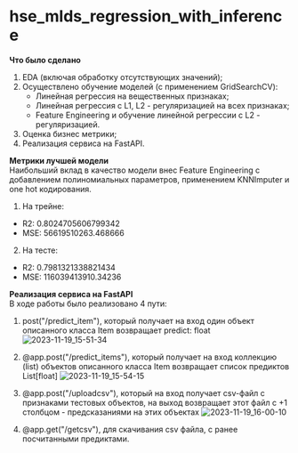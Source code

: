 # hse_mlds_regression_with_inference

**Что было сделано** </br>
1) EDA (включая обработку отсутствующих значений);
2) Осуществлено обучение моделей (с применением GridSearchCV):
   * Линейная регрессия на вещественных признаках;
   * Линейная регрессия с L1, L2 - регуляризацией на всех признаках;
   * Feature Engineering и обучение линейной регрессии с L2 - регуляризацией.
3) Оценка бизнес метрики;
4) Реализация сервиса на FastAPI.

**Метрики лучшей модели** </br>
Наибольший вклад в качество модели внес Feature Engineering с добавлением полиномиальных параметров, применением KNNImputer и one hot кодирования.
1) На трейне:
  * R2: 0.8024705606799342
  * MSE: 56619510263.468666
2) На тесте:
  * R2: 0.7981321338821434
  * MSE: 116039413910.34236

**Реализация сервиса на FastAPI** </br>
В ходе работы было реализовано 4 пути:

1) post("/predict_item"), который получает на вход один объект описанного класса Item возвращает predict: float
![2023-11-19_15-51-34](https://github.com/poskryobik/hse_mlds_regression_with_inference/assets/94842481/003274e4-59f1-464b-a9d7-97b932c84604)

2) @app.post("/predict_items"), который получает на вход коллекцию (list) объектов описанного класса Item возвращает список предиктов List[float]
![2023-11-19_15-54-15](https://github.com/poskryobik/hse_mlds_regression_with_inference/assets/94842481/efbbdd4b-f8c7-4e0a-a1b0-c835e2f61d98)

3) @app.post("/uploadcsv"), который на вход получает csv-файл с признаками тестовых объектов, на выход возвращает этот файл с +1 столбцом - предсказаниями на этих объектах
![2023-11-19_16-00-10](https://github.com/poskryobik/hse_mlds_regression_with_inference/assets/94842481/3c9c0834-72f6-4880-9b44-9db21b78ed69)

4) @app.get("/getcsv"), для скачивания csv файла, с ранее посчитанными предиктами.




